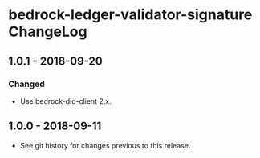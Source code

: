 # bedrock-ledger-validator-signature ChangeLog

## 1.0.1 - 2018-09-20

### Changed
- Use bedrock-did-client 2.x.

## 1.0.0 - 2018-09-11

- See git history for changes previous to this release.
